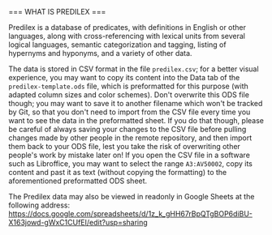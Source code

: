 ﻿
=== WHAT IS PREDILEX ===

Predilex is a database of predicates, with definitions in English or other languages, along with cross-referencing with lexical units from several logical languages, semantic categorization and tagging, listing of hypernyms and hyponyms, and a variety of other data.

The data is stored in CSV format in the file `predilex.csv`; for a better visual experience, you may want to copy its content into the Data tab of the `predilex-template.ods` file, which is preformatted for this purpose (with adapted column sizes and color schemes). Don't overwrite this ODS file though; you may want to save it to another filename which won't be tracked by Git, so that you don't need to import from the CSV file every time you want to see the data in the preformatted sheet. If you do that though, please be careful of always saving your changes to the CSV file before pulling changes made by other people in the remote repository, and then import them back to your ODS file, lest you take the risk of overwriting other people's work by mistake later on!
If you open the CSV file in a software such as Libroffice, you may want to select the range `A3:AV50002`, copy its content and past it as text (without copying the formatting) to the aforementioned preformatted ODS sheet.

The Predilex data may also be viewed in readonly in Google Sheets at the following address:
https://docs.google.com/spreadsheets/d/1z_k_gHH67rBpQTgBOP6diBU-X163jowd-gWxC1CUfEI/edit?usp=sharing

